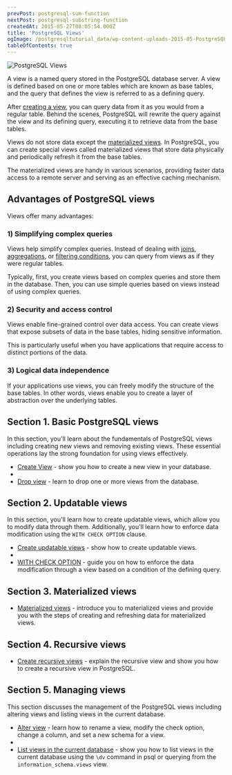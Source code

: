 ```yaml
---
prevPost: postgresql-sum-function
nextPost: postgresql-substring-function
createdAt: 2015-05-27T08:05:54.000Z
title: 'PostgreSQL Views'
ogImage: /postgresqltutorial_data/wp-content-uploads-2015-05-PostgreSQL-View.png
tableOfContents: true
---
```



![PostgreSQL Views](/postgresqltutorial_data/wp-content-uploads-2015-05-PostgreSQL-View.png)

A view is a named query stored in the PostgreSQL database server. A view is defined based on one or more tables which are known as base tables, and the query that defines the view is referred to as a defining query.

After [creating a view](/postgresql/postgresql-views/managing-postgresql-views), you can query data from it as you would from a regular table. Behind the scenes, PostgreSQL will rewrite the query against the view and its defining query, executing it to retrieve data from the base tables.

Views do not store data except the [materialized views](/postgresql/postgresql-views/postgresql-materialized-views). In PostgreSQL, you can create special views called materialized views that store data physically and periodically refresh it from the base tables.

The materialized views are handy in various scenarios, providing faster data access to a remote server and serving as an effective caching mechanism.

## Advantages of PostgreSQL views

Views offer many advantages:

### 1) Simplifying complex queries

Views help simplify complex queries. Instead of dealing with [joins](/postgresql/postgresql-joins), [aggregations](/postgresql/postgresql-aggregate-functions), or [filtering conditions](/postgresql/postgresql-tutorial/postgresql-where), you can query from views as if they were regular tables.

Typically, first, you create views based on complex queries and store them in the database. Then, you can use simple queries based on views instead of using complex queries.

### 2) Security and access control

Views enable fine-grained control over data access. You can create views that expose subsets of data in the base tables, hiding sensitive information.

This is particularly useful when you have applications that require access to distinct portions of the data.

### 3) Logical data independence

If your applications use views, you can freely modify the structure of the base tables. In other words, views enable you to create a layer of abstraction over the underlying tables.

## Section 1. Basic PostgreSQL views

In this section, you'll learn about the fundamentals of PostgreSQL views including creating new views and removing existing views. These essential operations lay the strong foundation for using views effectively.

- [Create View](/postgresql/postgresql-views/managing-postgresql-views) - show you how to create a new view in your database.
-
- [Drop view](/postgresql/postgresql-views/postgresql-drop-view) - learn to drop one or more views from the database.

## Section 2. Updatable views

In this section, you'll learn how to create updatable views, which allow you to modify data through them. Additionally, you'll learn how to enforce data modification using the `WITH CHECK OPTION` clause.

- [Create updatable views](/postgresql/postgresql-views/postgresql-updatable-views) - show how to create updatable views.
-
- [WITH CHECK OPTION](/postgresql/postgresql-views/postgresql-views-with-check-option) - guide you on how to enforce the data modification through a view based on a condition of the defining query.

## Section 3. Materialized views

- [Materialized views](/postgresql/postgresql-views/postgresql-materialized-views) - introduce you to materialized views and provide you with the steps of creating and refreshing data for materialized views.

## Section 4. Recursive views

- [Create recursive views](/postgresql/postgresql-views/postgresql-recursive-view) - explain the recursive view and show you how to create a recursive view in PostgreSQL.

## Section 5. Managing views

This section discusses the management of the PostgreSQL views including altering views and listing views in the current database.

- [Alter view](/postgresql/postgresql-views/postgresql-alter-view) - learn how to rename a view, modify the check option, change a column, and set a new schema for a view.
-
- [List views in the current database](/postgresql/postgresql-views/postgresql-list-views) - show you how to list views in the current database using the `\dv` command in psql or querying from the `information_schema.views` view.
